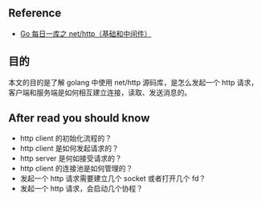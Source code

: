 ## Reference
- [ Go 每日一库之 net/http（基础和中间件）](https://darjun.github.io/2021/07/13/in-post/godailylib/nethttp/)

## 目的
本文的目的是了解 golang 中使用 net/http 源码库，是怎么发起一个 http 请求，客户端和服务端是如何相互建立连接，读取、发送消息的。

## After read you should know
- http client 的初始化流程的？
- http client 是如何发起请求的？
- http server 是何如接受请求的？
- http client 的连接池是如何管理的？
- 发起一个 http 请求需要建立几个 socket 或者打开几个 fd？
- 发起一个 http 请求，会启动几个协程？

